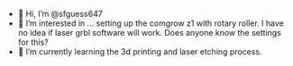 - 👋 Hi, I’m @sfguess647
- 👀 I’m interested in ... setting up the comgrow z1 with rotary roller.  I have no idea if laser grbl software will work.  Does anyone know the settings for this?
- 🌱 I’m currently learning the 3d printing and laser etching process.

<!---
sfguess647/sfguess647 is a ✨ special ✨ repository because its `README.md` (this file) appears on your GitHub profile.
You can click the Preview link to take a look at your changes.
--->
